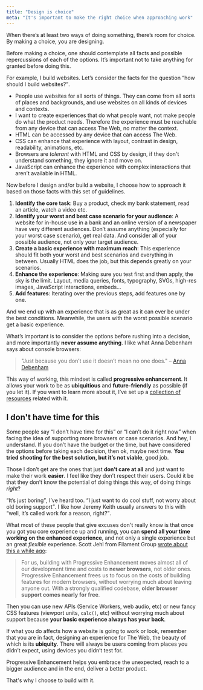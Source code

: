 ```yaml
---
title: "Design is choice"
meta: "It's important to make the right choice when approaching work"
---
```



When there’s at least two ways of doing something, there’s room for choice. By making a choice, you are designing.

Before making a choice, one should contemplate all facts and possible repercussions of each of the options. It’s important not to take anything for granted before doing this.

For example, I build websites. Let’s consider the facts for the question <q>how should I build websites?</q>.

- People use websites for all sorts of things. They can come from all sorts of places and backgrounds, and use websites on all kinds of devices and contexts.
- I want to create experiences that do what people want, not make people do what the product needs. Therefore the experience must be reachable from any device that can access The Web, no matter the context.
- HTML can be accessed by any device that can access The Web.
- CSS can enhance that experience with layout, contrast in design, readability, animations, etc.
- Browsers are _tolerant_ with HTML and CSS by design, if they don't understand something, they ignore it and move on.
- JavaScript can enhance the experience with complex interactions that aren’t available in HTML.

Now before I design and/or build a website, I choose how to approach it based on those facts with this set of guidelines.

1. **Identify the core task**: Buy a product, check my bank statement, read an article, watch a video etc.
2. **Identify your worst and best case scenario for your audience**: A website for in-house use in a bank and an online version of a newspaper have very different audiences. Don’t assume anything (especially for your worst case scenario), get real data. And consider all of your possible audience, not only your target audience.
3. **Create a basic experience with maximum reach**: This experience should fit both your worst and best scenarios and everything in between. Usually HTML does the job, but this depends greatly on your scenarios.
5. **Enhance the experience**: Making sure you test first and then apply, the sky is the limit. Layout, media queries, fonts, typography, SVGs, high-res images, JavaScript interactions, embeds…
6. **Add features**: Iterating over the previous steps, add features one by one.

And we end up with an experience that is as great as it can ever be under the best conditions. Meanwhile, the users with the worst possible scenario get a basic experience.

What’s important is to consider the options before rushing into a decision, and more importantly **never assume anything**. I like what Anna Debenham says about console browsers:

>"Just because you don’t use it doesn’t mean no one does." – [Anna Debenham](http://maban.co.uk)

This way of working, this mindset is called **progressive enhancement**. It allows your work to be as **ubiquitious** and **future-friendly** as possible (if you let it). If you want to learn more about it, I’ve set up a [collection of resources](https://progressiveenhancement.org) related with it.

## I don't have time for this

Some people say <q>I don’t have time for this</q> or <q>I can’t do it right now</q> when facing the idea of supporting more browsers or case scenarios. And hey, I understand. If you don’t have the budget or the time, but have considered the options before taking each decision, then ok, maybe next time. **You tried shooting for the best solution, but it’s not viable**, good job.

Those I don’t get are the ones that just **don’t care at all** and just want to make their work **easier**. I feel like they don’t respect their users. Could it be that they don’t know the potential of doing things this way, of doing things _right_?

<q>It’s just boring</q>, I’ve heard too. <q>I just want to do cool stuff, not worry about old boring support</q>. I like how Jeremy Keith usually answers to this with <q>well, it’s called work for a reason, right?</q>.

What most of these people that give excuses don't really know is that once you got you core experience up and running, you can **spend all your time working on the enhanced experience**, and not only a single experience but an great _flexible_ experience. Scott Jehl from Filament Group [wrote about this a while ago](https://the-pastry-box-project.net/scott-jehl/2014-March-7):

>For us, building with Progressive Enhancement moves almost all of our development time and costs to **newer browsers**, not older ones.  
Progressive Enhancement frees us to focus on the costs of building features for modern browsers, without worrying much about leaving anyone out. With a strongly qualified codebase, **older browser support comes nearly for free**.

Then you can use new APIs (Service Workers, web audio, etc) or new fancy CSS features (viewport units, `calc()`, etc) without worrying much about support because **your basic experience always has your back**. 

If what you do affects how a website is going to work or look, remember that you are in fact, designing an experience for The Web, the beauty of which is its **ubiquity**. There will always be users coming from places you didn’t expect, using devices you didn’t test for. 

Progressive Enhancement helps you embrace the unexpected, reach to a bigger audience and in the end, deliver a better product. 

That's why I choose to build with it.













